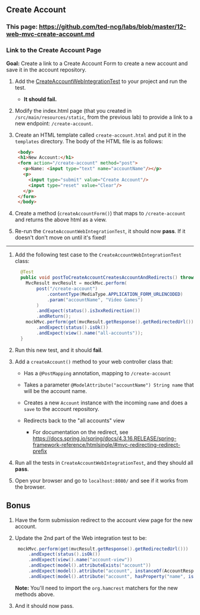 ## Create Account

### This page: https://github.com/ted-ncg/labs/blob/master/12-web-mvc-create-account.md

### Link to the Create Account Page

**Goal:** Create a link to a Create Account Form to create a new account and save it in the account repository.

1. Add the [CreateAccountWebIntegrationTest](https://github.com/ted-ncg/labs/blob/master/CreateAccountWebIntegrationTest.java) to your project and run the test. 

   * **It should fail.**

1. Modify the index.html page (that you created in `/src/main/resources/static`, from the previous lab) to provide a link to a new endpoint: `/create-account`.

1. Create an HTML template called `create-account.html` and put it in the `templates` directory.
   The body of the HTML file is as follows:
   
   ```html
    <body>
    <h1>New Account:</h1>
    <form action="/create-account" method="post">
      <p>Name: <input type="text" name="accountName"/></p>
      <p>
        <input type="submit" value="Create Account"/> 
        <input type="reset" value="Clear"/>
      </p>
    </form>
    </body>
   ```

1. Create a method (`createAccountForm()`) that maps to `/create-account` and returns the above html as a view.

1. Re-run the `CreateAccountWebIntegrationTest`, it should now **pass**.
   If it doesn't don't move on until it's fixed!

----

1. Add the following test case to the `CreateAccountWebIntegrationTest` class:

    ```java
      @Test
      public void postToCreateAccountCreatesAccountAndRedirects() throws Exception {
        MvcResult mvcResult = mockMvc.perform(
            post("/create-account")
                .contentType(MediaType.APPLICATION_FORM_URLENCODED)
                .param("accountName", "Video Games")
            )
            .andExpect(status().is3xxRedirection())
            .andReturn();
        mockMvc.perform(get(mvcResult.getResponse().getRedirectedUrl()))
            .andExpect(status().isOk())
            .andExpect(view().name("all-accounts"));
      }
    ```

1. Run this new test, and it should **fail**. 

1. Add a `createAccount()` method to your web controller class that:

    * Has a `@PostMapping` annotation, mapping to `/create-account`
    * Takes a parameter `@ModelAttribute("accountName") String name` that will be the account name.
    * Creates a new `Account` instance with the incoming `name` and does a `save` to the account repository.
    * Redirects back to the "all accounts" view

        * For documentation on the redirect, see https://docs.spring.io/spring/docs/4.3.16.RELEASE/spring-framework-reference/htmlsingle/#mvc-redirecting-redirect-prefix

1. Run all the tests in `CreateAccountWebIntegrationTest`, and they should all **pass**.

1. Open your browser and go to `localhost:8080/` and see if it works from the browser.

## Bonus

1. Have the form submission redirect to the account view page for the new account.

1. Update the 2nd part of the Web integration test to be:

   ```java
    mockMvc.perform(get(mvcResult.getResponse().getRedirectedUrl()))
        .andExpect(status().isOk())
        .andExpect(view().name("account-view"))
        .andExpect(model().attributeExists("account"))
        .andExpect(model().attribute("account", instanceOf(AccountResponse.class)))
        .andExpect(model().attribute("account", hasProperty("name", is("Video Games"))));
   ```

   **Note:** You'll need to import the `org.hamcrest` matchers for the new methods above.

1. And it should now pass.
